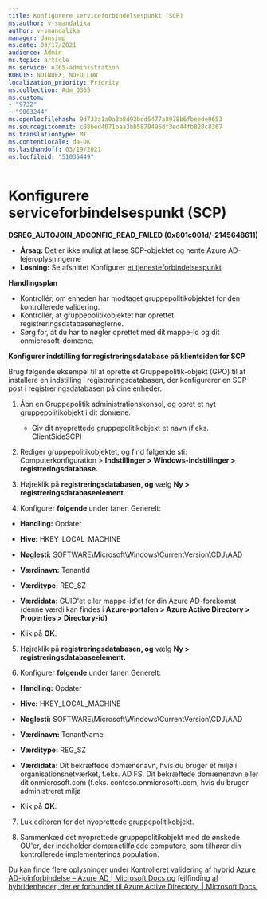```yaml
---
title: Konfigurere serviceforbindelsespunkt (SCP)
ms.author: v-smandalika
author: v-smandalika
manager: dansimp
ms.date: 03/17/2021
audience: Admin
ms.topic: article
ms.service: o365-administration
ROBOTS: NOINDEX, NOFOLLOW
localization_priority: Priority
ms.collection: Adm_O365
ms.custom:
- "9732"
- "9003244"
ms.openlocfilehash: 9d733a1a0a3b8d92bdd5477a8978b6fbeede9653
ms.sourcegitcommit: c08bed4071baa3bb5879496df3ed44fb828c8367
ms.translationtype: MT
ms.contentlocale: da-DK
ms.lasthandoff: 03/19/2021
ms.locfileid: "51035449"
---
```

# <a name="configure-service-connection-point-scp"></a>Konfigurere serviceforbindelsespunkt (SCP)

**DSREG_AUTOJOIN_ADCONFIG_READ_FAILED (0x801c001d/-2145648611)**

- **Årsag:** Det er ikke muligt at læse SCP-objektet og hente Azure AD-lejeroplysningerne
- **Løsning:** Se afsnittet Konfigurer [et tjenesteforbindelsespunkt](https://docs.microsoft.com/azure/active-directory/devices/hybrid-azuread-join-federated-domains#configure-hybrid-azure-ad-join)


**Handlingsplan**

- Kontrollér, om enheden har modtaget gruppepolitikobjektet for den kontrollerede validering.
- Kontrollér, at gruppepolitikobjektet har oprettet registreringsdatabasenøglerne.
- Sørg for, at du har to nøgler oprettet med dit mappe-id og dit onmicrosoft-domæne.

**Konfigurer indstilling for registreringsdatabase på klientsiden for SCP**

Brug følgende eksempel til at oprette et Gruppepolitik-objekt (GPO) til at installere en indstilling i registreringsdatabasen, der konfigurerer en SCP-post i registreringsdatabasen på dine enheder.

1. Åbn en Gruppepolitik administrationskonsol, og opret et nyt gruppepolitikobjekt i dit domæne.
     - Giv dit nyoprettede gruppepolitikobjekt et navn (f.eks. ClientSideSCP)

2. Rediger gruppepolitikobjektet, og find følgende sti: Computerkonfiguration > **Indstillinger > Windows-indstillinger > registreringsdatabase.**

3. Højreklik på **registreringsdatabasen, og** vælg **Ny > registreringsdatabaseelement.**

4. Konfigurer **følgende** under fanen Generelt:
  
- **Handling:** Opdater
    
- **Hive:** HKEY_LOCAL_MACHINE
    
- **Nøglesti:** SOFTWARE\Microsoft\Windows\CurrentVersion\CDJ\AAD
    
- **Værdinavn:** TenantId
    
- **Værditype:** REG_SZ
    
- **Værdidata:** GUID'et eller mappe-id'et for din Azure AD-forekomst (denne værdi kan findes i **Azure-portalen > Azure Active Directory > Properties > Directory-id)**
 
- Klik på **OK**.
 
5. Højreklik på **registreringsdatabasen, og** vælg **Ny > registreringsdatabaseelement.**

6. Konfigurer **følgende** under fanen Generelt:
  
- **Handling:** Opdater
    
- **Hive:** HKEY_LOCAL_MACHINE
    
- **Nøglesti:** SOFTWARE\Microsoft\Windows\CurrentVersion\CDJ\AAD
    
- **Værdinavn:** TenantName
    
- **Værditype:** REG_SZ
    
- **Værdidata:** Dit bekræftede domænenavn, hvis du bruger et miljø i organisationsnetværket, f.eks. AD FS. Dit bekræftede domænenavn eller dit onmicrosoft.com (f.eks. contoso.onmicrosoft).com, hvis du bruger administreret miljø

- Klik på **OK**.

7. Luk editoren for det nyoprettede gruppepolitikobjekt.

8. Sammenkæd det nyoprettede gruppepolitikobjekt med de ønskede OU'er, der indeholder domænetilføjede computere, som tilhører din kontrollerede implementerings population.

Du kan finde flere oplysninger under [Kontrolleret validering af hybrid Azure AD-joinforbindelse – Azure AD | Microsoft Docs og](https://docs.microsoft.com/azure/active-directory/devices/hybrid-azuread-join-control) fejlfinding [af hybridenheder, der er forbundet til Azure Active Directory, | Microsoft Docs.](https://docs.microsoft.com/azure/active-directory/devices/troubleshoot-hybrid-join-windows-current)









